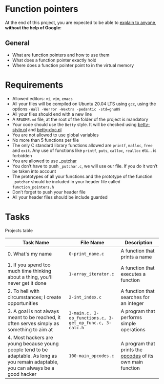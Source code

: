 # Function pointers
At the end of this project, you are expected to be able to [explain to anyone](https://fs.blog/feynman-learning-technique/?fbclid=IwAR2K5_BGPVo0QjJXkOIIqNsqcXK4lTskPWJvA0asKQIGtCPWaQBdKmj1Ztg), 
**without the help of Google:**

## General
* What are function pointers and how to use them
* What does a function pointer exactly hold
* Where does a function pointer point to in the virtual memory

# Requirements
* Allowed editors: `vi`, `vim`, `emacs`
* All your files will be compiled on Ubuntu 20.04 LTS using `gcc`, using the options `-Wall -Werror -Wextra -pedantic -std=gnu89`
* All your files should end with a new line
* A `README.md` file, at the root of the folder of the project is mandatory
* Your code should use the `Betty` style. It will be checked using [betty-style.pl](https://github.com/holbertonschool/Betty/blob/master/betty-style.pl) and [betty-doc.pl](https://github.com/holbertonschool/Betty/blob/master/betty-doc.pl)
* You are not allowed to use global variables
* No more than 5 functions per file
* The only C standard library functions allowed are `printf`, `malloc`, `free` and `exit`. Any use of functions like `printf`, `puts`, `calloc`, `realloc` etc… is forbidden
* You are allowed to use [_putchar](https://github.com/holbertonschool/_putchar.c/blob/master/_putchar.c)
* You don’t have to push `_putchar.c`, we will use our file. If you do it won’t be taken into account
* The prototypes of all your functions and the prototype of the function `_putchar` should be included in your header file called `function_pointers.h`
* Don’t forget to push your header file
* All your header files should be include guarded

# Tasks
Projects table

| Task Name  | File Name | Description |
| --------------- | ------------------------------ |---------------------------------------------------------------|
| 0. What's my name | `0-print_name.c`  | A function that prints a name |
| 1. If you spend too much time thinking about a thing, you'll never get it done | `1-array_iterator.c` | A function that executes a function |
| 2. To hell with circumstances; I create opportunities | `2-int_index.c` | A function that searches for an integer |
| 3. A goal is not always meant to be reached, it often serves simply as something to aim at | `3-main.c, 3-op_functions.c, 3-get_op_func.c, 3-calc.h` | A program that performs simple operations |
| 4. Most hackers are young because young people tend to be adaptable. As long as you remain adaptable, you can always be a good hacker | `100-main_opcodes.c` | A program that prints the [opcodes](https://en.wikipedia.org/wiki/Opcode) of its own main function |
